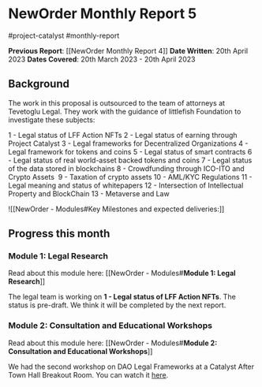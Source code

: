 # NewOrder Monthly Report 5
#project-catalyst #monthly-report

**Previous Report**: [[NewOrder Monthly Report 4]]
**Date Written**: 20th April 2023
**Dates Covered**: 20th March 2023 - 20th April 2023

## Background

The work in this proposal is outsourced to the team of attorneys at Tevetoglu Legal. They work with the guidance of littlefish Foundation to investigate these subjects:

1 - Legal status of LFF Action NFTs
2 - Legal status of earning through Project Catalyst
3 - Legal frameworks for Decentralized Organizations
4 - Legal framework for tokens and coins
5 - Legal status of smart contracts
6 - Legal status of real world-asset backed tokens and coins
7 - Legal status of the data stored in blockchains
8 - Crowdfunding through ICO-ITO and Crypto Assets 
9 - Taxation of crypto assets
10 - AML/KYC Regulations
11 - Legal meaning and status of whitepapers
12 - Intersection of Intellectual Property and BlockChain
13 - Metaverse and Law

![[NewOrder - Modules#Key Milestones and expected deliveries:]]

## Progress this month

### Module 1: Legal Research
Read about this module here: [[NewOrder - Modules#**Module 1: Legal Research**]]

The legal team is working on **1 - Legal status of LFF Action NFTs**. The status is pre-draft. We think it will be completed by the next report. 

### Module 2: Consultation and Educational Workshops
Read about this module here: [[NewOrder - Modules#**Module 2: Consultation and Educational Workshops**]]

We had the second workshop on DAO Legal Frameworks at a Catalyst After Town Hall Breakout Room. You can watch it [here](https://www.youtube.com/watch?v=-YezMQsMbZo).
